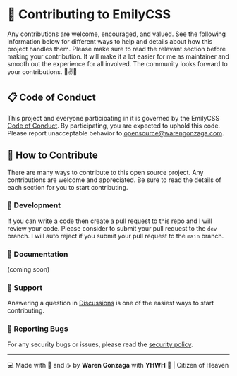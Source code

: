 # 🎯 Contributing to EmilyCSS

Any contributions are welcome, encouraged, and valued. See the following information below for different ways to help and details about how this project handles them. Please make sure to read the relevant section before making your contribution. It will make it a lot easier for me as maintainer and smooth out the experience for all involved. The community looks forward to your contributions. 🎉✌✨

## 📋 Code of Conduct

This project and everyone participating in it is governed by the EmilyCSS [Code of Conduct](https://github.com/warengonzaga/emily.css/blob/master/code_of_conduct.md). By participating, you are expected to uphold this code. Please report unacceptable behavior to <opensource@warengonzaga.com>.

## 💖 How to Contribute

There are many ways to contribute to this open source project. Any contributions are welcome and appreciated. Be sure to read the details of each section for you to start contributing.

### 🧬 Development

If you can write a code then create a pull request to this repo and I will review your code. Please consider to submit your pull request to the ```dev``` branch. I will auto reject if you submit your pull request to the ```main``` branch.

### 📖 Documentation

(coming soon)

### 🧰 Support

Answering a question in [Discussions](https://github.com/warengonzaga/emily.css/discussions) is one of the easiest ways to start contributing.

### 🐞 Reporting Bugs

For any security bugs or issues, please read the [security policy](./security.md).

---

💻 Made with 💖 and ☕ by **Waren Gonzaga** with **YHWH** 🙏 | Citizen of Heaven
